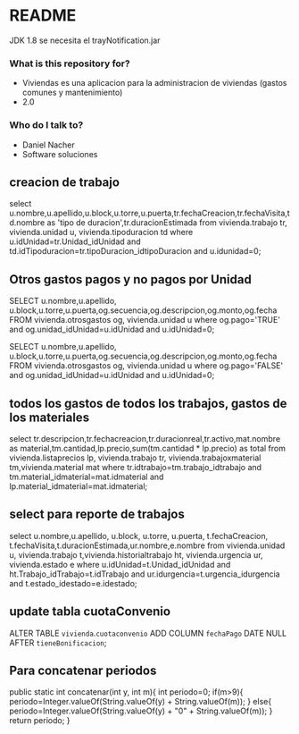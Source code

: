 # README #

JDK 1.8
se necesita el trayNotification.jar

### What is this repository for? ###

* Viviendas es una aplicacion para la administracion de viviendas (gastos comunes y mantenimiento)
* 2.0


### Who do I talk to? ###

* Daniel Nacher
* Software soluciones

## creacion de trabajo ##

select u.nombre,u.apellido,u.block,u.torre,u.puerta,tr.fechaCreacion,tr.fechaVisita,td.nombre  as 'tipo de duracion',tr.duracionEstimada
from vivienda.trabajo tr, vivienda.unidad u, vivienda.tipoduracion td
where u.idUnidad=tr.Unidad_idUnidad
and td.idTipoduracion=tr.tipoDuracion_idtipoDuracion
and u.idunidad=0;

## Otros gastos pagos y no pagos por Unidad ##

SELECT u.nombre,u.apellido, u.block,u.torre,u.puerta,og.secuencia,og.descripcion,og.monto,og.fecha FROM vivienda.otrosgastos og, vivienda.unidad u
where og.pago='TRUE'
and og.unidad_idUnidad=u.idUnidad
and u.idUnidad=0;

SELECT u.nombre,u.apellido, u.block,u.torre,u.puerta,og.secuencia,og.descripcion,og.monto,og.fecha FROM vivienda.otrosgastos og, vivienda.unidad u
where og.pago='FALSE'
and og.unidad_idUnidad=u.idUnidad
and u.idUnidad=0;

## todos los gastos de todos los trabajos, gastos de los materiales ##

select tr.descripcion,tr.fechacreacion,tr.duracionreal,tr.activo,mat.nombre as material,tm.cantidad,lp.precio,sum(tm.cantidad * lp.precio) as total
from vivienda.listaprecios lp, vivienda.trabajo tr, vivienda.trabajoxmaterial tm,vivienda.material mat
where tr.idtrabajo=tm.trabajo_idtrabajo
and tm.material_idmaterial=mat.idmaterial
and lp.material_idmaterial=mat.idmaterial;

## select para reporte de trabajos ##

select u.nombre,u.apellido, u.block, u.torre, u.puerta,
t.fechaCreacion, t.fechaVisita,t.duracionEstimada,ur.nombre,e.nombre
from vivienda.unidad u, vivienda.trabajo t,vivienda.historialtrabajo ht, vivienda.urgencia ur, vivienda.estado e
where u.idUnidad=t.Unidad_idUnidad
and ht.Trabajo_idTrabajo=t.idTrabajo
and ur.idurgencia=t.urgencia_idurgencia
and t.estado_idestado=e.idestado;

## update tabla cuotaConvenio ##

ALTER TABLE `vivienda`.`cuotaconvenio` 
ADD COLUMN `fechaPago` DATE NULL AFTER `tieneBonificacion`;


## Para concatenar periodos ##

public static int concatenar(int y, int m){
        int periodo=0;
        if(m>9){
            periodo=Integer.valueOf(String.valueOf(y) + String.valueOf(m));
        }
        else{
            periodo=Integer.valueOf(String.valueOf(y) + "0" + String.valueOf(m));
        }        
        return periodo;
    }